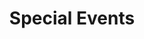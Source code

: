 ---
layout: seasons
slug: special-events
title: Special Events
permalink: '/:categories/:title'
category: f1
menu_title: F1 Special Events
menu_icon: /assets/site-img/f1-2019-w.png
menu_hide: true
---